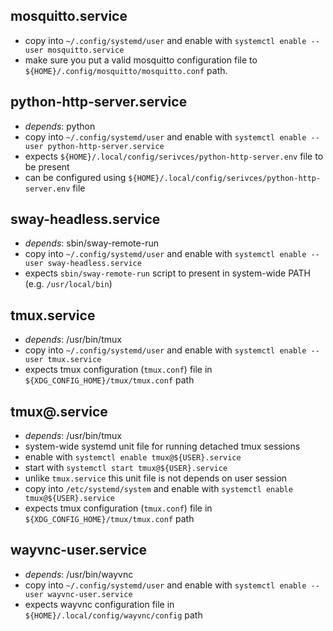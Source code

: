 ## mosquitto.service
* copy into `~/.config/systemd/user` and enable with `systemctl enable --user mosquitto.service`
* make sure you put a valid mosquitto configuration file to `${HOME}/.config/mosquitto/mosquitto.conf` path.

## python-http-server.service
* *depends*: python
* copy into `~/.config/systemd/user` and enable with `systemctl enable --user python-http-server.service`
* expects `${HOME}/.local/config/serivces/python-http-server.env` file to be present
* can be configured using `${HOME}/.local/config/serivces/python-http-server.env` file

## sway-headless.service
* *depends*: sbin/sway-remote-run
* copy into `~/.config/systemd/user` and enable with `systemctl enable --user sway-headless.service`
* expects `sbin/sway-remote-run` script to present in system-wide PATH (e.g. `/usr/local/bin`)

## tmux.service
* *depends*: /usr/bin/tmux
* copy into `~/.config/systemd/user` and enable with `systemctl enable --user tmux.service`
* expects tmux configuration (`tmux.conf`) file in `${XDG_CONFIG_HOME}/tmux/tmux.conf` path

## tmux@.service
* *depends*: /usr/bin/tmux
* system-wide systemd unit file for running detached tmux sessions
* enable with `systemctl enable tmux@${USER}.service`
* start with `systemctl start tmux@${USER}.service`
* unlike `tmux.service` this unit file is not depends on user session
* copy into `/etc/systemd/system` and enable with `systemctl enable tmux@${USER}.service`
* expects tmux configuration (`tmux.conf`) file in `${XDG_CONFIG_HOME}/tmux/tmux.conf` path

## wayvnc-user.service
* *depends*: /usr/bin/wayvnc
* copy into `~/.config/systemd/user` and enable with `systemctl enable --user wayvnc-user.service`
* expects wayvnc configuration file in `${HOME}/.local/config/wayvnc/config` path
